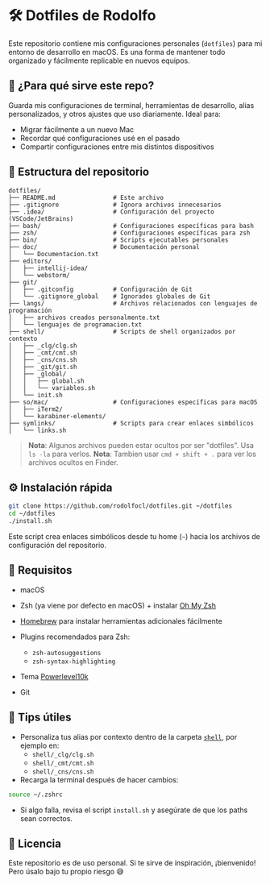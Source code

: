 # 🛠️ Dotfiles de Rodolfo

Este repositorio contiene mis configuraciones personales (`dotfiles`) para mi entorno de desarrollo en macOS. Es una forma de mantener todo organizado y fácilmente replicable en nuevos equipos.

## 🧠 ¿Para qué sirve este repo?

Guarda mis configuraciones de terminal, herramientas de desarrollo, alias personalizados, y otros ajustes que uso diariamente. Ideal para:

- Migrar fácilmente a un nuevo Mac
- Recordar qué configuraciones usé en el pasado
- Compartir configuraciones entre mis distintos dispositivos

## 📁 Estructura del repositorio

```plaintext
dotfiles/
├── README.md                # Este archivo
├── .gitignore               # Ignora archivos innecesarios
├── .idea/                   # Configuración del proyecto (VSCode/JetBrains)
├── bash/                    # Configuraciones específicas para bash
├── zsh/                     # Configuraciones específicas para zsh
├── bin/                     # Scripts ejecutables personales
├── doc/                     # Documentación personal
│   └── Documentacion.txt
├── editors/
│   ├── intellij-idea/
│   └── webstorm/
├── git/
│   ├── .gitconfig           # Configuración de Git
│   └── .gitignore_global    # Ignorados globales de Git
├── langs/                   # Archivos relacionados con lenguajes de programación
│   ├── archivos creados personalmente.txt
│   └── lenguajes de programacion.txt
├── shell/                   # Scripts de shell organizados por contexto
│   ├── _clg/clg.sh
│   ├── _cmt/cmt.sh
│   ├── _cns/cns.sh
│   ├── _git/git.sh
│   ├── _global/
│   │   ├── global.sh
│   │   └── variables.sh
│   └── init.sh
├── so/mac/                  # Configuraciones específicas para macOS
│   ├── iTerm2/
│   └── karabiner-elements/
├── symlinks/                # Scripts para crear enlaces simbólicos
│   └── links.sh
```

> **Nota**: Algunos archivos pueden estar ocultos por ser "dotfiles". Usa `ls -la` para verlos.
> **Nota**: Tambien usar `cmd + shift + .` para ver los archivos ocultos en Finder.

## ⚙️ Instalación rápida

```bash
git clone https://github.com/rodolfocl/dotfiles.git ~/dotfiles
cd ~/dotfiles
./install.sh
```

Este script crea enlaces simbólicos desde tu home (`~`) hacia los archivos de configuración del repositorio.

## 📌 Requisitos

- macOS
- Zsh (ya viene por defecto en macOS) + instalar [Oh My Zsh](https://ohmyz.sh/)
- [Homebrew](https://brew.sh/) para instalar herramientas adicionales fácilmente
- Plugins recomendados para Zsh:
  - `zsh-autosuggestions`
  - `zsh-syntax-highlighting`
- Tema [Powerlevel10k](https://github.com/romkatv/powerlevel10k)

- Git

## 🧪 Tips útiles

- Personaliza tus alias por contexto dentro de la carpeta [`shell`](./shell), por ejemplo en:
  - `shell/_clg/clg.sh`
  - `shell/_cmt/cmt.sh`
  - `shell/_cns/cns.sh`
- Recarga la terminal después de hacer cambios:

```bash
source ~/.zshrc
```

- Si algo falla, revisa el script `install.sh` y asegúrate de que los paths sean correctos.

## 📄 Licencia

Este repositorio es de uso personal. Si te sirve de inspiración, ¡bienvenido! Pero úsalo bajo tu propio riesgo 😅
